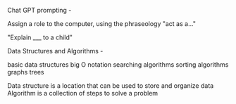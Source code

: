 Chat GPT prompting - 

Assign a role to the computer, using the phraseology "act as a..."

"Explain ___ to a child"

Data Structures and Algorithms - 

basic data structures
big O notation
searching algorithms
sorting algorithms
graphs
trees

Data structure is a location that can be used to store and organize data
Algorithm is a collection of steps to solve a problem